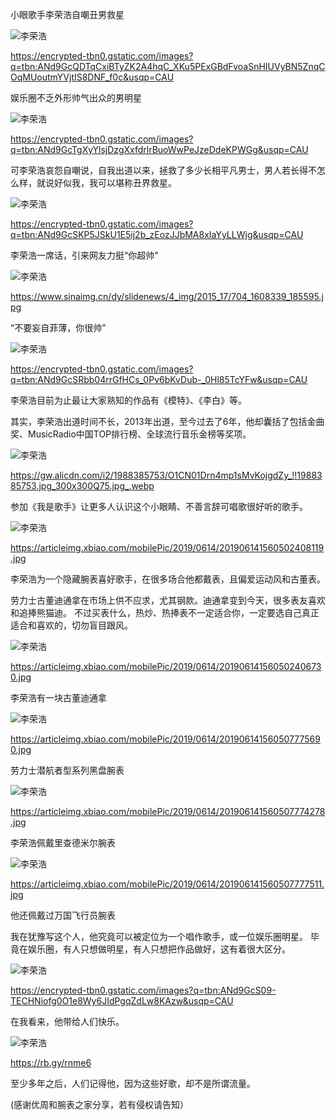 小眼歌手李荣浩自嘲丑男救星

![李荣浩](https://github.com/ywangnccu/ywang/blob/main/images/RONGHAOLI.jpg)

https://encrypted-tbn0.gstatic.com/images?q=tbn:ANd9GcQDTqCxiBTyZK2A4hqC_XKu5PExGBdFvoaSnHIUVyBN5ZnqCOqMUoutmYVjtIS8DNF_f0c&usqp=CAU

娱乐圈不乏外形帅气出众的男明星


![李荣浩](https://github.com/ywangnccu/ywang/blob/main/images/RONGHAOLI1.jpg)

https://encrypted-tbn0.gstatic.com/images?q=tbn:ANd9GcTgXyYlsjDzgXxfdrlrBuoWwPeJzeDdeKPWGg&usqp=CAU

可李荣浩哀怨自嘲说，自我出道以来，拯救了多少长相平凡男士，男人若长得不怎么样，就说好似我，我可以堪称丑界救星。


![李荣浩](https://github.com/ywangnccu/ywang/blob/main/images/RONGHAOLI3.jpg)

https://encrypted-tbn0.gstatic.com/images?q=tbn:ANd9GcSKP5JSkU1E5ij2b_zEozJJbMA8xIaYyLLWjg&usqp=CAU

李荣浩一席话，引来网友力挺“你超帅”


![李荣浩](https://github.com/ywangnccu/ywang/blob/main/images/RONGHAOLI5.jpg)

https://www.sinaimg.cn/dy/slidenews/4_img/2015_17/704_1608339_185595.jpg

“不要妄自菲薄，你很帅”


![李荣浩](https://github.com/ywangnccu/ywang/blob/main/images/RONGHAOLI6.jpg)

https://encrypted-tbn0.gstatic.com/images?q=tbn:ANd9GcSRbb04rrGfHCs_0Pv6bKvDub-_0Hl85TcYFw&usqp=CAU

李荣浩目前为止最让大家熟知的作品有《模特》、《李白》等。

其实，李荣浩出道时间不长，2013年出道，至今过去了6年，他却囊括了包括金曲奖、MusicRadio中国TOP排行榜、全球流行音乐金榜等奖项。


![李荣浩](https://github.com/ywangnccu/ywang/blob/main/images/RONGHAOLI9.jpg)

https://gw.alicdn.com/i2/1988385753/O1CN01Drn4mp1sMvKojgdZy_!!1988385753.jpg_300x300Q75.jpg_.webp

参加《我是歌手》让更多人认识这个小眼睛、不善言辞可唱歌很好听的歌手。


![李荣浩](https://github.com/ywangnccu/ywang/blob/main/images/RONGHAOLI13.jpg)

https://articleimg.xbiao.com/mobilePic/2019/0614/201906141560502408119.jpg

李荣浩为一个隐藏腕表喜好歌手，在很多场合他都戴表，且偏爱运动风和古董表。

劳力士古董迪通拿在市场上供不应求，尤其钢款。迪通拿变到今天，很多表友喜欢和追捧熊猫迪。
不过买表什么，热炒、热捧表不一定适合你，一定要选自己真正适合和喜欢的，切勿盲目跟风。


![李荣浩](https://github.com/ywangnccu/ywang/blob/main/images/RONGHAOLI15.jpg)

https://articleimg.xbiao.com/mobilePic/2019/0614/201906141560502406730.jpg

李荣浩有一块古董迪通拿 


![李荣浩](https://github.com/ywangnccu/ywang/blob/main/images/RONGHAOLI16.jpg)

https://articleimg.xbiao.com/mobilePic/2019/0614/201906141560507775690.jpg

劳力士潜航者型系列黑盘腕表


![李荣浩](https://github.com/ywangnccu/ywang/blob/main/images/RONGHAOLI19.jpg)

https://articleimg.xbiao.com/mobilePic/2019/0614/201906141560507774278.jpg

李荣浩佩戴里查德米尔腕表


![李荣浩](https://github.com/ywangnccu/ywang/blob/main/images/RONGHAOLI20.jpg)

https://articleimg.xbiao.com/mobilePic/2019/0614/201906141560507777511.jpg

他还佩戴过万国飞行员腕表 

我在犹豫写这个人，他究竟可以被定位为一个唱作歌手，或一位娱乐圈明星。
毕竟在娱乐圈，有人只想做明星，有人只想把作品做好，这有着很大区分。


![李荣浩](https://github.com/ywangnccu/ywang/blob/main/images/RONGHAOLI25.jpg)

https://encrypted-tbn0.gstatic.com/images?q=tbn:ANd9GcS09-TECHNiofg0O1e8Wy6JIdPgqZdLw8KAzw&usqp=CAU

在我看来，他带给人们快乐。


![李荣浩](https://github.com/ywangnccu/ywang/blob/main/images/RONGHAOLI30.jpg)

https://rb.gy/rnme6

至少多年之后，人们记得他，因为这些好歌，却不是所谓流量。

(感谢优周和腕表之家分享，若有侵权请告知）
